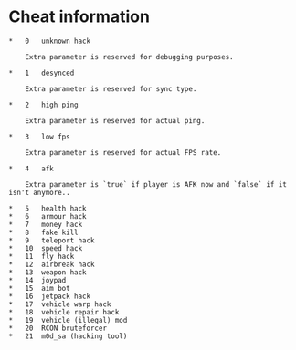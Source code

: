 # Cheat information

	*	0	unknown hack
	
		Extra parameter is reserved for debugging purposes.
	
	*	1	desynced
		
		Extra parameter is reserved for sync type.
		
	*	2	high ping
	
		Extra parameter is reserved for actual ping.
	
	*	3	low fps
	
		Extra parameter is reserved for actual FPS rate.
		
	*	4	afk
	
		Extra parameter is `true` if player is AFK now and `false` if it isn't anymore..
		
	*	5	health hack
	*	6	armour hack
	*	7	money hack
	*	8	fake kill
	*	9	teleport hack
	*	10	speed hack
	*	11	fly hack
	*	12	airbreak hack
	*	13	weapon hack
	*	14	joypad
	*	15	aim bot
	*	16	jetpack hack
	*	17	vehicle warp hack
	*	18	vehicle repair hack
	*	19	vehicle (illegal) mod
	*	20	RCON bruteforcer
	*	21	m0d_sa (hacking tool)